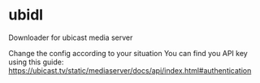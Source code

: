 # ubidl
Downloader for ubicast media server

Change the config according to your situation
You can find you API key using this guide: https://ubicast.tv/static/mediaserver/docs/api/index.html#authentication
